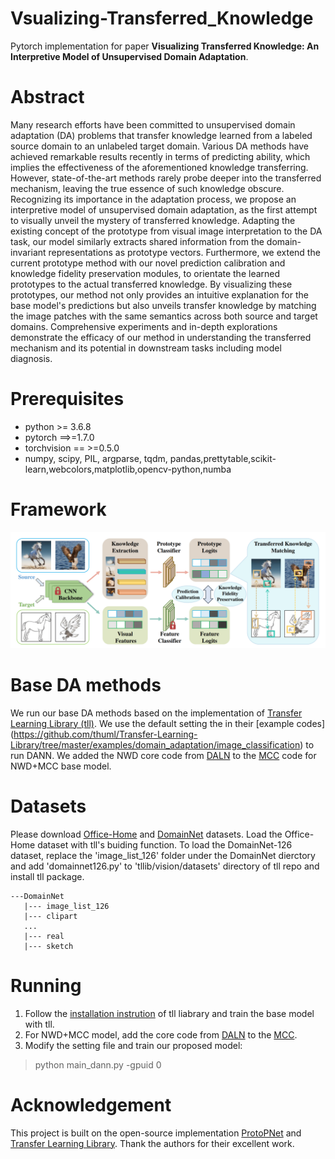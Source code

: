 # Vsualizing-Transferred_Knowledge
Pytorch implementation for paper **Visualizing Transferred Knowledge: An Interpretive Model of Unsupervised Domain Adaptation**.

# Abstract
Many research efforts have been committed to unsupervised domain adaptation (DA) problems that transfer knowledge learned from a labeled source domain to an unlabeled target domain. Various DA methods have achieved remarkable results recently in terms of predicting ability, which implies the effectiveness of the aforementioned knowledge transferring. However, state-of-the-art methods rarely probe deeper into the transferred mechanism, leaving the true essence of such knowledge obscure. Recognizing its importance in the adaptation process, we propose an interpretive model of unsupervised domain adaptation, as the first attempt to visually unveil the mystery of transferred knowledge. Adapting the existing concept of the prototype from visual image interpretation to the DA task, our model similarly extracts shared information from the domain-invariant representations as prototype vectors. Furthermore, we extend the current prototype method with our novel prediction calibration and knowledge fidelity preservation modules, to orientate the learned prototypes to the actual transferred knowledge. By visualizing these prototypes, our method not only provides an intuitive explanation for the base model's predictions but also unveils transfer knowledge by matching  the image patches with the same semantics across both source and target domains. Comprehensive experiments and in-depth explorations demonstrate the efficacy of our method in understanding the transferred mechanism and its potential in downstream tasks including model diagnosis. 

# Prerequisites
- python >= 3.6.8
- pytorch ==>=1.7.0
- torchvision == >=0.5.0
- numpy, scipy, PIL, argparse, tqdm, pandas,prettytable,scikit-learn,webcolors,matplotlib,opencv-python,numba

# Framework
![Alt text](framework.png?raw=true "Title")


# Base DA methods
We run our base DA methods based on the implementation of [Transfer Learning Library (tll)](https://github.com/thuml/Transfer-Learning-Library).
We use the default setting the in their [example codes] (https://github.com/thuml/Transfer-Learning-Library/tree/master/examples/domain_adaptation/image_classification) to run DANN.
We added the NWD core code from [DALN](https://github.com/xiaoachen98/DALN) to the [MCC](https://github.com/thuml/Transfer-Learning-Library/blob/master/examples/domain_adaptation/image_classification/mcc.py) code for NWD+MCC base model. 


# Datasets
Please download [Office-Home](https://drive.google.com/file/d/0B81rNlvomiwed0V1YUxQdC1uOTg/view) and [DomainNet](http://ai.bu.edu/M3SDA/) datasets.
Load the Office-Home dataset with tll's buiding function.
To load the DomainNet-126 dataset, replace the 'image_list_126' folder under the DomainNet dierctory and add 'domainnet126.py' to 'tllib/vision/datasets' directory of tll repo and install tll package.

    ---DomainNet
       |--- image_list_126
       |--- clipart
       ...
       |--- real
       |--- sketch


# Running
1. Follow the [installation instrution](https://github.com/thuml/Transfer-Learning-Library#Installation) of tll liabrary and train the base model with tll.
2. For NWD+MCC model, add the core code from [DALN](https://github.com/xiaoachen98/DALN) to the [MCC](https://github.com/thuml/Transfer-Learning-Library/blob/master/examples/domain_adaptation/image_classification/mcc.py).
4. Modify the setting file and train our proposed model:
  > python main_dann.py -gpuid 0


# Acknowledgement
This project is built on the open-source implementation [ProtoPNet](https://github.com/cfchen-duke/ProtoPNet) and [Transfer Learning Library](https://github.com/thuml/Transfer-Learning-Library). Thank the authors for their excellent work.
